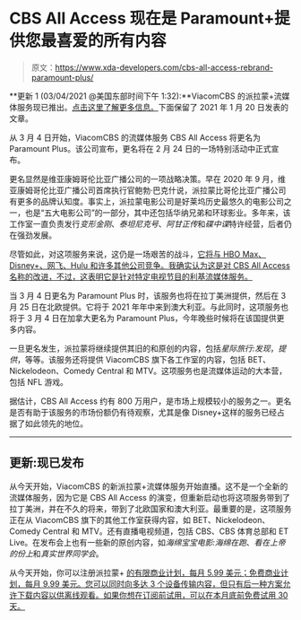 # CBS All Access 现在是 Paramount+提供您最喜爱的所有内容

> 原文：<https://www.xda-developers.com/cbs-all-access-rebrand-paramount-plus/>

**更新 1 (03/04/2021 @美国东部时间下午 1:32):**ViacomCBS 的派拉蒙+流媒体服务现已推出。[点击这里了解更多信息。](#update1)下面保留了 2021 年 1 月 20 日发表的文章。

从 3 月 4 日开始，ViacomCBS 的流媒体服务 CBS All Access 将更名为 Paramount Plus。该公司宣布，更名将在 2 月 24 日的一场特别活动中正式宣布。

更名显然是维亚康姆哥伦比亚广播公司的一项战略决策。早在 2020 年 9 月，维亚康姆哥伦比亚广播公司首席执行官鲍勃·巴克什说，派拉蒙比哥伦比亚广播公司有更多的品牌认知度。事实上，派拉蒙电影公司是好莱坞历史最悠久的电影公司之一，也是“五大电影公司”的一部分，其中还包括华纳兄弟和环球影业。多年来，该工作室一直负责发行*变形金刚*、*泰坦尼克号*、*阿甘正传*和*碟中谍*特许经营，后者仍在强劲发展。

尽管如此，对这项服务来说，这仍是一场艰苦的战斗，[它将与 HBO Max、Disney+、网飞、Hulu 和许多其他公司竞争。我确实认为这是对 CBS All Access 名称的改进，不过，这表明它是针对特定电视节目的利基流媒体服务。](https://www.xda-developers.com/disney-plus-streaming-service-free-trial/)

当 3 月 4 日更名为 Paramount Plus 时，该服务也将在拉丁美洲提供，然后在 3 月 25 日在北欧提供。它将于 2021 年年中来到澳大利亚。与此同时，这项服务也将于 3 月 4 日在加拿大更名为 Paramount Plus，今年晚些时候将在该国提供更多内容。

一旦更名发生，派拉蒙将继续提供其旧的和原创的内容，包括*星际旅行:发现*，*提供*，等等。该服务还将提供 ViacomCBS 旗下各工作室的内容，包括 BET、Nickelodeon、Comedy Central 和 MTV。这项服务也是流媒体运动的大本营，包括 NFL 游戏。

据估计，CBS All Access 约有 800 万用户，是市场上规模较小的服务之一。更名是否有助于该服务的市场份额仍有待观察，尤其是像 Disney+这样的服务已经占据了如此领先的地位。

* * *

## 更新:现已发布

从今天开始，ViacomCBS 的新派拉蒙+流媒体服务开始直播。这不是一个全新的流媒体服务，因为它是 CBS All Access 的演变，但重新启动也将这项服务带到了拉丁美洲，并在不久的将来，带到了北欧国家和澳大利亚。最重要的是，这项服务正在从 ViacomCBS 旗下的其他工作室获得内容，如 BET、Nickelodeon、Comedy Central 和 MTV。还有直播电视频道，包括 CBS、CBS 体育总部和 ET Live。在发布会上也有一些新的原创内容，如*海绵宝宝电影:海绵在跑*、*看在上帝的份上*和*真实世界同学会*。

从今天开始，你可以注册派拉蒙+ [的有限商业计划，每月 5.99 美元；免费商业计划，每月 9.99 美元。您可以同时向多达 3 个设备传输内容，但只有后一种方案允许下载内容以供离线观看。如果你想在订阅前试用，可以在本月底前免费试用 30 天。](https://help.paramountplus.com/s/)